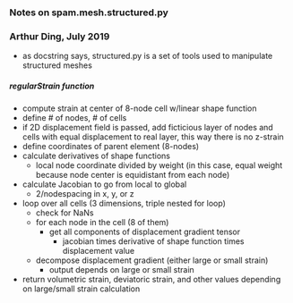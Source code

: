 ### Notes on spam.mesh.structured.py
### Arthur Ding, July 2019

- as docstring says, structured.py is a set of tools used to manipulate structured meshes 

##### regularStrain function
- compute strain at center of 8-node cell w/linear shape function 
- define # of nodes, # of cells 
- if 2D displacement field is passed, add ficticious layer of nodes and cells with equal displacement to real layer, this way there is no z-strain 
- define coordinates of parent element (8-nodes)
- calculate derivatives of shape functions 
    - local node coordinate divided by weight (in this case, equal weight because node center is equidistant from each node)
- calculate Jacobian to go from local to global
    - 2/nodespacing in x, y, or z
- loop over all cells (3 dimensions, triple nested for loop)
    - check for NaNs
    - for each node in the cell (8 of them)
        - get all components of displacement gradient tensor
            - jacobian times derivative of shape function times displacement value
    - decompose displacement gradient (either large or small strain)
        - output depends on large or small strain 
- return volumetric strain, deviatoric strain, and other values depending on large/small strain calculation
